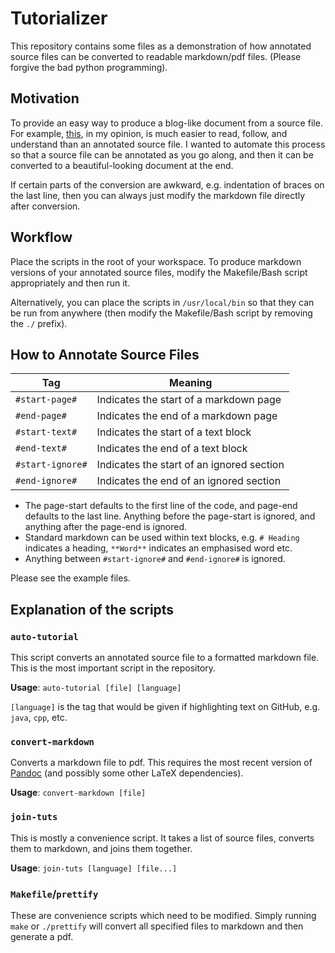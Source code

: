 # Tutorializer #
This repository contains some files as a demonstration of how annotated source files can be converted to readable markdown/pdf files. (Please forgive the bad python programming).

## Motivation ##
To provide an easy way to produce a blog-like document from a source file. For example, [this](http://pacman.blog.br/blog/2012/12/29/spell-correct-in-gawk/), in my opinion, is much easier to read, follow, and understand than an annotated source file. I wanted to automate this process so that a source file can be annotated as you go along, and then it can be converted to a beautiful-looking document at the end.

If certain parts of the conversion are awkward, e.g. indentation of braces on the last line, then you can always just modify the markdown file directly after conversion.

## Workflow ##
Place the scripts in the root of your workspace. To produce markdown versions of your annotated source files, modify the Makefile/Bash script appropriately and then run it.

Alternatively, you can place the scripts in `/usr/local/bin` so that they can be run from anywhere (then modify the Makefile/Bash script by removing the `./` prefix).

## How to Annotate Source Files ##
| Tag | Meaning |
| --- | ------- |
| `#start-page#`  | Indicates the start of a markdown page |
| `#end-page#`    | Indicates the end of a markdown page |
| `#start-text#`  | Indicates the start of a text block |
| `#end-text#`    | Indicates the end of a text block |
| `#start-ignore#`| Indicates the start of an ignored section |
| `#end-ignore#`  | Indicates the end of an ignored section |

- The page-start defaults to the first line of the code, and page-end defaults to the last line. Anything before the page-start is ignored, and anything after the page-end is ignored.
- Standard markdown can be used within text blocks, e.g. `# Heading` indicates a heading, `**Word**` indicates an emphasised word etc.
- Anything between `#start-ignore#` and `#end-ignore#` is ignored.

Please see the example files.

## Explanation of the scripts ##

### `auto-tutorial` ###
This script converts an annotated source file to a formatted markdown file. This is the most important script in the repository. 

**Usage**: `auto-tutorial [file] [language]`

`[language]` is the tag that would be given if highlighting text on GitHub, e.g. `java`, `cpp`, etc.

### `convert-markdown` ###
Converts a markdown file to pdf. This requires the most recent version of [Pandoc](https://github.com/jgm/pandoc/releases) (and possibly some other LaTeX dependencies).

**Usage**: `convert-markdown [file]`

### `join-tuts` ###
This is mostly a convenience script. It takes a list of source files, converts them to markdown, and joins them together.

**Usage**: `join-tuts [language] [file...]`

### `Makefile`/`prettify` ###
These are convenience scripts which need to be modified. Simply running `make` or `./prettify` will convert all specified files to markdown and then generate a pdf.


